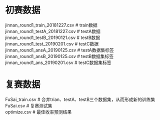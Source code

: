 
# 初赛数据
jinnan_round1_train_20181227.csv   # train数据  
jinnan_round1_testA_20181227.csv   # testA数据  
jinnan_round1_testB_20190121.csv   # testB数据  
jinnan_round1_test_20190201.csv   # testC数据  
jinnan_round1_ansA_20190125.csv   # testA数据集标签  
jinnan_round1_ansB_20190125.csv   # testB数据集标签  
jinnan_round1_ans_20190201.csv   # testC数据集标签  

# 复赛数据
FuSai_train.csv   # 合并trian、testA、testB三个数据集，从而形成新的训练集  
FuSai.csv   # 复赛测试集  
optimize.csv   # 最佳收率预测结果

